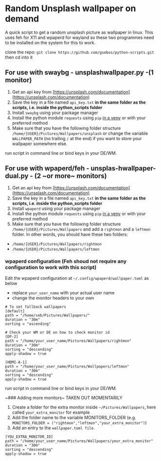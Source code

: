 # Random Unsplash wallpaper on demand

A quick script to get a random unsplash picture as wallpaper in linux. This uses feh for X11 and wpaperd for wayland so these two programmes need to be installed on the system for this to work.

clone the repo:
`git clone https://github.com/gsebos/python-scripts.git`
then cd into it

## For use with swaybg - unsplashwallpaper.py -(1 monitor)

1. Get an api key from [https://unsplash.com/documentation](https://unsplash.com/documentation)
2. Save the key in a file named `api_key.txt` **in the same folder as the scripts, i.e. inside the python_scripts folder** 
3. Install `swaybg` using your package manager 
4. Install the python module `requests` using `pip` [in a venv](https://docs.python.org/3/library/venv.html) or with your preferred method
5. Make sure that you have the following folder structure `/home/{USER}/Pictures/Wallpapers/unsplash` or change the variable `WALLPAPER_PATH` (no trailing `/` at the end) if you want to store your wallpaper somewhere else.

run script in command line or bind keys in your DE/WM.

## For use with wpaperd/feh - unsplas-hwallpaper-dual.py - (2 ~or more~ monitors)

1. Get an api key from [https://unsplash.com/documentation](https://unsplash.com/documentation)
2. Save the key in a file named `api_key.txt` **in the same folder as the scripts, i.e. inside the python_scripts folder** 
3. Install `wpaperd` using your package manager 
4. Install the python module `requests` using `pip` [in a venv](https://docs.python.org/3/library/venv.html) or with your preferred method
5. Make sure that you have the following folder structure `/home/{USER}/Pictures/Wallpapers` and add a `rightmon` and a `leftmon` folder.
In other words, you should have these two folders:
- `/home/{USER}/Pictures/Wallpapers/rightmon`  
- `/home/{USER}/Pictures/Wallpapers/leftmon`

### wpaperd configuration (Feh shoud not require any configuration to work with this script)

Edit the wpaperd configuration at `~/.config/wpaperd/wallpaper.toml` as below
- replace `your_user_name` with your actual user name
- change the monitor headers to your own

```
# To set fallback wallpapers
[default] 
path = "/home/seb/Pictures/Wallpapers/"
duration = "30m"
sorting = "ascending"

# Check your WM or DE on how to check monitor id
[DP-2]
path = "/home/your_user_name/Pictures/Wallpapers/rightmon"
duration = "30m"
sorting = "descending"
apply-shadow = true

[HDMI-A-1]
path = "/home/your_user_name/Pictures/Wallpapers/leftmon"                                                    
duration = "30m"
sorting = "descending"
apply-shadow = true

```

run script in command line or bind keys in your DE/WM.

~### Adding more monitors~ TAKEN OUT MOMENTARILY

1. Create a folder for the extra monitor inside `~/Pictures/Wallpapers`, here called `your_extra_monitor` for example
2. Add the folder name to the variable MONITORS_FOLDER (e.g. `MONITORS_FOLDER = ("rightmon","leftmon","your_extra_monitor")`)
3. Add an entry to the `wallpaper.toml file`. 

```
[YOU_EXTRA_MONITOR_ID]
path = "/home/your_user_name/Pictures/Wallpapers/your_extra_monitor"                                                    
duration = "30m"
sorting = "descending"
apply-shadow = true
```
